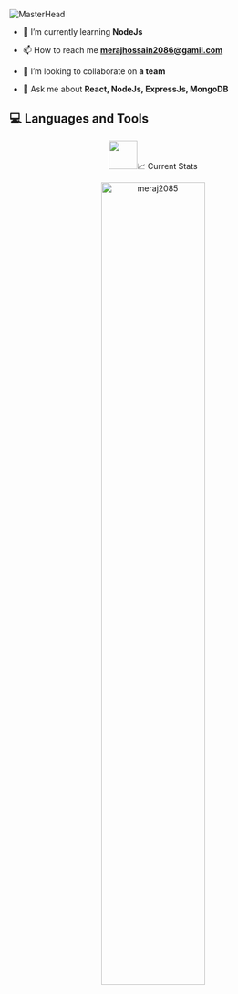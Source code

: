 ![MasterHead](https://github.com/meraj2085/meraj2085/blob/main/banner-img.png)

- 🌱 I’m currently learning **NodeJs**

- 📫 How to reach me **merajhossain2086@gamil.com**

- 👯 I’m looking to collaborate on **a team**

- 💬 Ask me about **React, NodeJs, ExpressJs, MongoDB**

## :computer: Languages and Tools

<p align="center">
<img src="https://github.com/meraj2085/meraj2085/blob/main/images/html-icon.svg" width="50" height="50/>
<img src="https://github.com/meraj2085/meraj2085/blob/main/images/css-icon.svg" width="50" height="50/>
<img src="https://github.com/meraj2085/meraj2085/blob/main/images/javaScript-icon.svg" width="50" height="50/>
<img src="https://github.com/meraj2085/meraj2085/blob/main/images/react-icon.svg" width="50" height="50/>
<img src="https://github.com/meraj2085/meraj2085/blob/main/images/tailwindcss-icon.svg" width="50" height="50/>
<img src="https://github.com/meraj2085/meraj2085/blob/main/images/boootstrap-icon.svg" width="50" height="50/>
<img src="https://github.com/meraj2085/meraj2085/blob/main/images/nodejs-icon.svg" width="50" height="50/>
</p>

## :chart_with_upwards_trend: Current Stats
<br />
<p align="center">
  <img width="60%" src="https://github-readme-streak-stats.herokuapp.com/?user=meraj2085&" alt="meraj2085" />
</p>
